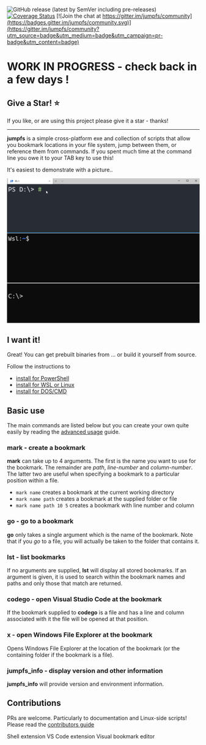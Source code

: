 
![GitHub release (latest by SemVer including pre-releases)](https://img.shields.io/github/downloads-pre/NeilMacmullen/jumpfs/total)
[![Coverage Status](https://coveralls.io/repos/github/NeilMacMullen/jumpfs/badge.svg?branch=main&kill_cache=1)](https://coveralls.io/github/NeilMacMullen/jumpfs?branch=main) [![Join the chat at https://gitter.im/jumpfs/community](https://badges.gitter.im/jumpfs/community.svg)](https://gitter.im/jumpfs/community?utm_source=badge&utm_medium=badge&utm_campaign=pr-badge&utm_content=badge)



# WORK IN PROGRESS - check back in a few days !


## Give a Star! :star:

If you like, or are using this project please give it a star - thanks!
<hr/>

**jumpfs** is a simple cross-platform exe and collection of scripts that allow you bookmark locations in your file system, jump between them, or reference them from commands.  If you spent much time at the command line you owe it to your TAB key to use this!

It's easiest to demonstrate with a picture..

![jumpfs in action](img/jumpfs.gif)

## I want it! 

Great! You can get prebuilt binaries from ... or build it yourself from source. 


Follow the instructions to
- [install for PowerShell](doc/powershell-installation.md)
- [install for WSL or Linux](doc/linux-installation.md)
- [install for DOS/CMD](doc/cmd-installation.md)

## Basic use

The main commands are listed below but you can create your own quite easily by reading the [advanced usage](doc/advanced.md) guide.

### mark - create a bookmark
**mark** can take up to 4 arguments.  The first is the name you want to use for the bookmark.  The remainder are *path*, *line-number* and *column-number*.  The latter two are useful when specifying a bookmark to a particular position within a file.

 - `mark name` creates a bookmark at the current working directory
 - `mark name path` creates a bookmark at the supplied folder or file
 - `mark name path 10 5` creates a bookmark with line number and column

### go - go to a bookmark
**go** only takes a single argument which is the name of the bookmark.  Note that if you *go* to a file, you will actually be taken to the folder that contains it.

### lst - list bookmarks
If no arguments are supplied, **lst** will display all stored bookmarks.  If an argument is given, it is used to search within the bookmark names and paths and only those that match are returned.

### codego - open Visual Studio Code at the bookmark

If the bookmark supplied to **codego** is a file and has a line and column associated with it the file will be opened at that position.

### x - open Windows File Explorer at the bookmark

Opens Windows File Explorer at the location of the bookmark (or the containing folder if the bookmark is a file).

### jumpfs_info - display version and other information
**jumpfs_info** will provide version and environment information. 





## Contributions
PRs are welcome.  Particularly to documentation and Linux-side scripts!  Please read the
[contributors guide](doc/Contributions.md)

Shell extension
VS Code extension
Visual bookmark editor


















